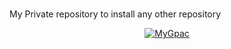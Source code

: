 # 

My Private repository to install any other repository

<p align="center">
   <a href = "https://heroku.com/deploy?template=https://github.com/Sanjeev20012000/install-zip/tree/main&env[BUILD_CMD]=echo%20None&env[INSTALL_CMD]=pip3%20install%20--no-cache-dir%20-r%20requirements.txt&env[LAUNCH_CMD]=bash%20run&env[ZIP_LINK]=https://github.com/gautamajay52/TorrentLeech-Gdrive/archive/refs/heads/master.zip"><img src="https://www.herokucdn.com/deploy/button.svg" alt="MyGpac" </a>
</p>
<br>

